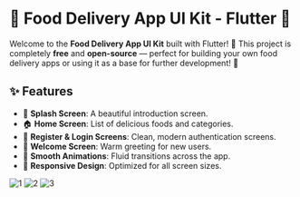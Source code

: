 # 🍕 Food Delivery App UI Kit - Flutter 📱

Welcome to the **Food Delivery App UI Kit** built with Flutter! 🎉 This project is completely **free** and **open-source** — perfect for building your own food delivery apps or using it as a base for further development! 🚀

## ✨ Features

- 🌟 **Splash Screen**: A beautiful introduction screen.
- 🏠 **Home Screen**: List of delicious foods and categories.
- 🔑 **Register & Login Screens**: Clean, modern authentication screens.
- 🙌 **Welcome Screen**: Warm greeting for new users.
- 🎨 **Smooth Animations**: Fluid transitions across the app.
- 📱 **Responsive Design**: Optimized for all screen sizes.


![1](https://github.com/user-attachments/assets/c19e5a43-edde-4eed-bb7c-9b6559cdc3fc)
![2](https://github.com/user-attachments/assets/b8bc175a-c348-482b-9075-80c018d4fe9c)
![3](https://github.com/user-attachments/assets/af43aae1-84bf-44ec-97e6-c65a55c26f71)

